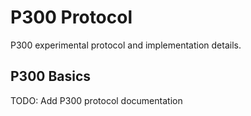 # P300 Protocol

P300 experimental protocol and implementation details.

## P300 Basics

TODO: Add P300 protocol documentation
